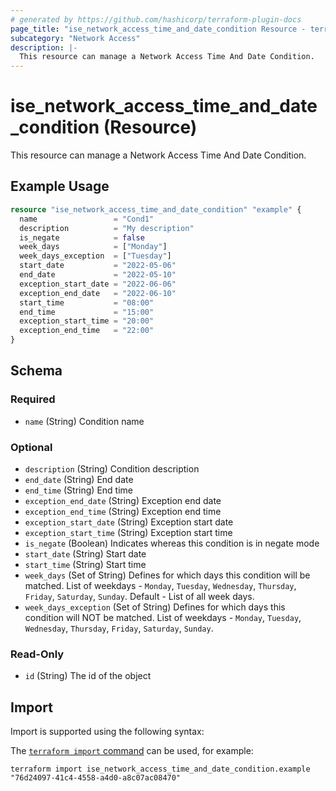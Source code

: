 ```yaml
---
# generated by https://github.com/hashicorp/terraform-plugin-docs
page_title: "ise_network_access_time_and_date_condition Resource - terraform-provider-ise"
subcategory: "Network Access"
description: |-
  This resource can manage a Network Access Time And Date Condition.
---
```


# ise_network_access_time_and_date_condition (Resource)

This resource can manage a Network Access Time And Date Condition.

## Example Usage

```terraform
resource "ise_network_access_time_and_date_condition" "example" {
  name                 = "Cond1"
  description          = "My description"
  is_negate            = false
  week_days            = ["Monday"]
  week_days_exception  = ["Tuesday"]
  start_date           = "2022-05-06"
  end_date             = "2022-05-10"
  exception_start_date = "2022-06-06"
  exception_end_date   = "2022-06-10"
  start_time           = "08:00"
  end_time             = "15:00"
  exception_start_time = "20:00"
  exception_end_time   = "22:00"
}
```

<!-- schema generated by tfplugindocs -->
## Schema

### Required

- `name` (String) Condition name

### Optional

- `description` (String) Condition description
- `end_date` (String) End date
- `end_time` (String) End time
- `exception_end_date` (String) Exception end date
- `exception_end_time` (String) Exception end time
- `exception_start_date` (String) Exception start date
- `exception_start_time` (String) Exception start time
- `is_negate` (Boolean) Indicates whereas this condition is in negate mode
- `start_date` (String) Start date
- `start_time` (String) Start time
- `week_days` (Set of String) Defines for which days this condition will be matched. List of weekdays - `Monday`, `Tuesday`, `Wednesday`, `Thursday`, `Friday`, `Saturday`, `Sunday`. Default - List of all week days.
- `week_days_exception` (Set of String) Defines for which days this condition will NOT be matched. List of weekdays - `Monday`, `Tuesday`, `Wednesday`, `Thursday`, `Friday`, `Saturday`, `Sunday`.

### Read-Only

- `id` (String) The id of the object

## Import

Import is supported using the following syntax:

The [`terraform import` command](https://developer.hashicorp.com/terraform/cli/commands/import) can be used, for example:

```shell
terraform import ise_network_access_time_and_date_condition.example "76d24097-41c4-4558-a4d0-a8c07ac08470"
```
